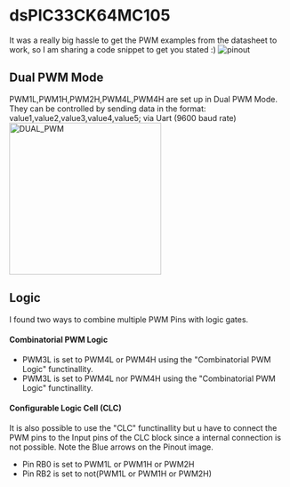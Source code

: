 # dsPIC33CK64MC105
It was a really big hassle to get the PWM examples from the datasheet to work, so I am sharing a code snippet to get you stated :) 
![pinout](https://github.com/user-attachments/assets/13fa191a-a9ac-4c7c-bb50-147d1441dfad)
## Dual PWM Mode
PWM1L,PWM1H,PWM2H,PWM4L,PWM4H are set up in Dual PWM Mode.<br>
They can be controlled by sending data in the format: value1,value2,value3,value4,value5; via Uart (9600 baud rate)
<img width="273" alt="DUAL_PWM" src="https://github.com/user-attachments/assets/7d852249-b856-4b7c-a95c-027e56f6a655">
## Logic
I found two ways to combine multiple PWM Pins with logic gates.<br>
#### Combinatorial PWM Logic 
- PWM3L is set to PWM4L or PWM4H using the "Combinatorial PWM Logic" functinallity.
- PWM3L is set to PWM4L nor PWM4H using the "Combinatorial PWM Logic" functinallity.<br>

#### Configurable Logic Cell (CLC) <br> 
It is also possible to use the "CLC" functinallity but u have to connect the PWM pins to the Input pins of the CLC block since a internal connection is not possible.
Note the Blue arrows on the Pinout image.
- Pin RB0 is set to PWM1L or PWM1H or PWM2H
- Pin RB2 is set to not(PWM1L or PWM1H or PWM2H)

